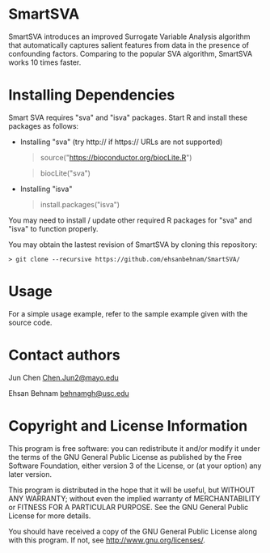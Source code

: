 # SmartSVA
SmartSVA introduces an improved Surrogate Variable Analysis algorithm that
automatically captures salient features from data in the presence of confounding factors.
Comparing to the popular SVA algorithm, SmartSVA works 10 times faster.

Installing Dependencies
=======================

Smart SVA requires "sva" and "isva" packages. Start R and install these packages 
as follows:
* Installing "sva" (try http:// if https:// URLs are not supported)

  > source("https://bioconductor.org/biocLite.R")
  
  > biocLite("sva")
  
* Installing "isva"

  > install.packages("isva")
  
You may need to install / update other required R packages for "sva" and 
"isva" to function properly.

You may obtain the lastest revision of SmartSVA by cloning this repository:

    > git clone --recursive https://github.com/ehsanbehnam/SmartSVA/

Usage
=====

For a simple usage example, refer to the sample example given with the
source code.

Contact authors
===============

Jun Chen
Chen.Jun2@mayo.edu

Ehsan Behnam
behnamgh@usc.edu

Copyright and License Information
=================================
  
This program is free software: you can redistribute it and/or modify
it under the terms of the GNU General Public License as published by
the Free Software Foundation, either version 3 of the License, or
(at your option) any later version.
  
This program is distributed in the hope that it will be useful,
but WITHOUT ANY WARRANTY; without even the implied warranty of
MERCHANTABILITY or FITNESS FOR A PARTICULAR PURPOSE.  See the
GNU General Public License for more details.
  
You should have received a copy of the GNU General Public License
along with this program.  If not, see <http://www.gnu.org/licenses/>.
